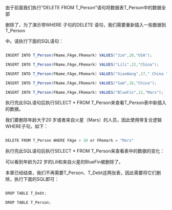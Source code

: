 由于前面我们执行“DELETE FROM T_Person”语句将数据表T_Person中的数据全部
删除了，为了演示带WHERE 子句的DELETE 语句，我们需要重新插入一些数据到T_Person
中。请执行下面的SQL语句：
```java  
INSERT INTO T_Person(FName,FAge,FRemark) VALUES("Jim",20,"USA");
INSERT INTO T_Person(FName,FAge,FRemark) VALUES("Lili",22,"China");
INSERT INTO T_Person(FName,FAge,FRemark) VALUES("XiaoWang",17," China ");
INSERT INTO T_Person(FName,FAge,FRemark) VALUES("Sam",16,"China");
INSERT INTO T_Person(FName,FAge,FRemark) VALUES("BlueFin",12,"Mars");
```
执行完此SQL语句后执行SELECT * FROM T_Person来查看T_Person表中新插入的数据。
我们要删除年龄大于20 岁或者来自火星（Mars）的人员，因此使用带复合逻辑WHERE子句，如下：
```java  
DELETE FROM T_Person WHERE FAge > 20 or FRemark = "Mars"
```
执行完此SQL语句后执行SELECT * FROM T_Person来查看表中的数据的变化：
  
可以看到年龄为22 岁的Lili和来自火星的BlueFin被删除了。
本章已经结束，我们不再需要T_Person、T_Debt这两张表，因此需要将它们删除，执行下面的SQL即可：
```java  
DROP TABLE T_Debt;
DROP TABLE T_Person;
```